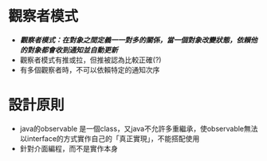 # 觀察者模式

- ***觀察者模式：在對象之間定義一一對多的關係，當一個對象改變狀態，依賴他的對象都會收到通知並自動更新***
- 觀察者模式有推或拉，但推被認為比較正確(?)
- 有多個觀察者時，不可以依賴特定的通知次序

# 設計原則

- java的observable 是一個class，又java不允許多重繼承，使observable無法以interface的方式實作自己的「真正實現」，不能搭配使用
- 針對介面編程，而不是實作本身
